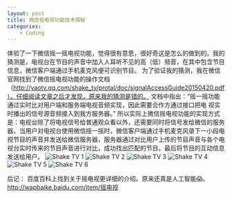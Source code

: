 ```yaml
---
layout: post
title: 微信摇电视功能技术探秘
categories:
    - Coding
---
```


体验了一下微信摇一摇电视功能，觉得很有意思，很好奇这是怎么的做到的。我的猜测是，电视台在节目的声音中加入人耳听不见的高（低）频音，在其中包含节目信息，微信客户端通过手机麦克风便可识别节目。
为了验证我的猜测，我在微信官网找到了微信摇电视功能的操作文档（http://yaotv.qq.com/shake_tv/protal/doc/signalAccessGuide20150420.pdf）。仔细阅读文章之后才发现，原来我的猜测是错的。
文档中指出：“摇一摇功能通过实时比对用户端和服务端电视音频实现，因此需要合作方通过接口把电 视实时播出的信号源音频接入到我方服务器。”
所以实际上微信摇电视功能的实现方式是：电视台除了将电视信号给普通观众看以外，还需要同时将信号发给微信的服务器。当用户对电视台使用微信摇一摇时，微信客户端通过手机麦克风录下一小段电视节目的声音并发送给微信服务器，服务器通过对比用户上传的节目声音与各个电视台实时传来的节目声音进行对比，成功找出匹配的节目。最后将节目的互动信息发送给用户。
![Shake TV 1](/assets/images/2016-04-09-wechat-shack-tv-feature-technical-details-discovery/shake-tv-1.jpg)
![Shake TV 2](/assets/images/2016-04-09-wechat-shack-tv-feature-technical-details-discovery/shake-tv-2.jpg)
![Shake TV 3](/assets/images/2016-04-09-wechat-shack-tv-feature-technical-details-discovery/shake-tv-3.jpg)
![Shake TV 4](/assets/images/2016-04-09-wechat-shack-tv-feature-technical-details-discovery/shake-tv-4.jpg)
![Shake TV 5](/assets/images/2016-04-09-wechat-shack-tv-feature-technical-details-discovery/shake-tv-5.jpg)
![Shake TV 6](/assets/images/2016-04-09-wechat-shack-tv-feature-technical-details-discovery/shake-tv-6.jpg)

后记：
百度百科上找到关于摇电视更详细的介绍。原来还真是人工智能😱。http://wapbaike.baidu.com/item/摇电视
 






